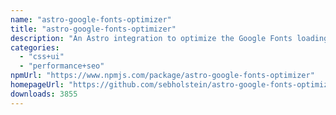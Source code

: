 ```yaml
---
name: "astro-google-fonts-optimizer"
title: "astro-google-fonts-optimizer"
description: "An Astro integration to optimize the Google Fonts loading performance"
categories:
  - "css+ui"
  - "performance+seo"
npmUrl: "https://www.npmjs.com/package/astro-google-fonts-optimizer"
homepageUrl: "https://github.com/sebholstein/astro-google-fonts-optimizer"
downloads: 3855
---
```

